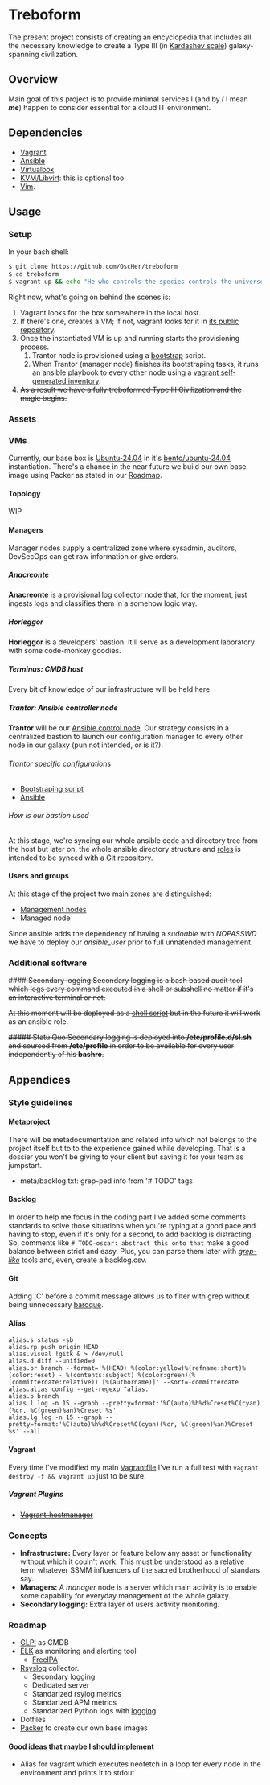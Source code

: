 # Treboform

The present project consists of creating an encyclopedia that includes all the necessary knowledge
to create a Type III (in [Kardashev scale](https://en.wikipedia.org/wiki/Kardashev_scale)) galaxy-spanning civilization.

## Overview 

Main goal of this project is to provide minimal services I (and by ***I*** I mean ***me***) happen to consider essential
for a cloud IT environment.

## Dependencies

* [Vagrant](https://www.vagrantup.com)
* [Ansible](https://www.ansible.com)
* [Virtualbox](https://www.virtualbox.org/)
* [KVM/Libvirt](https://libvirt.org/drvqemu.html): this is optional too
* [Vim](https://www.vim.org/ "PERIOD!"). 

## Usage

### Setup
In your bash shell:
```bash
$ git clone https://github.com/OscHer/treboform
$ cd treboform
$ vagrant up && echo "He who controls the species controls the universe"
```

Right now, what's going on behind the scenes is:
1. Vagrant looks for the box somewhere in the local host.
2. If there's one, creates a VM; if not, vagrant looks for it in [its public repository](https://app.vagrantup.com/boxes/search).
3. Once the instantiated VM is up and running starts the provisioning process.
    1. Trantor node is provisioned using a [bootstrap](provision/preprovision/bootstrap.sh) script.
    2. When Trantor (manager node) finishes its bootstraping tasks, it runs an ansible playbook to every other node
     using a [vagrant self-generated inventory](provision/shell/local_dns.sh).
4. ~~As a result we have a fully treboformed Type III Civilization and the magic begins.~~
 
### Assets
### VMs
Currently, our base box is [Ubuntu-24.04](https://ubuntu.com/download/server) in it's [bento/ubuntu-24.04](https://app.vagrantup.com/bento/boxes/ubuntu-24.04) instantiation.
There's a chance in the near future we build our own base image using Packer as stated in our [Roadmap](#Roadmap).

#### Topology
WIP

#### Managers
Manager nodes supply a centralized zone where sysadmin, auditors, DevSecOps can get raw information or give orders.

##### Anacreonte
**Anacreonte** is a provisional log collector node that, for the moment, just ingests logs and 
classifies them in a somehow logic way.

##### Horleggor
**Horleggor** is a developers' bastion. It'll serve as a development laboratory with some
code-monkey goodies.

##### Terminus: CMDB host
Every bit of knowledge of our infrastructure will be held here.

##### Trantor: Ansible controller node
**Trantor** will be our [Ansible control node](https://docs.ansible.com/ansible/latest/network/getting_started/basic_concepts.html). Our strategy consists in a centralized bastion
to launch our configuration manager to every other node in our galaxy (pun not intended, or is it?).
###### Trantor specific configurations
* [Bootstraping script]("provision/shell/bootstrap.sh")
* [Ansible]("provision/ansible/")

###### How is our bastion used
At this stage, we're syncing our whole ansible code and directory tree from the host
but later on, the whole ansible directory structure and [roles](https://docs.ansible.com/ansible/5/user_guide/playbooks_reuse_roles.html)
is intended to be synced with a Git repository.

#### Users and groups
At this stage of the project two main zones are distinguished:
 - [Management nodes](#Managers)
 - Managed node

Since ansible adds the dependency of having a *sudoable* with *NOPASSWD* we have to deploy
our *ansible_user* prior to full unnatended management.

### Additional software
~~#### Secondary logging
Secondary logging is a bash based audit tool which logs every command executed in a shell
or subshell no matter if it's an interactive terminal or not.~~

~~At this moment will be deployed as a [shell script](provision/files/sl.sh) but in the future
it will work as an ansible role.~~

~~##### Statu Quo
Secondary logging is deployed into **/etc/profile.d/sl.sh** and sourced from **/etc/profile** in order to
be available for every user independently of his **bashrc**.~~

## Appendices

### Style guidelines
#### Metaproject
There will be metadocumentation and related info which not belongs to the project itself
but to to the experience gained while developing. That is a dossier you won't be giving
to your client but saving it for your team as jumpstart.
* meta/backlog.txt: grep-ped info from '# TODO' tags


#### Backlog

In order to help me focus in the coding part I've added some comments standards to solve those situations
when you're typing at a good pace and having to stop, even if it's only for a second, to add backlog is distracting.
So, comments like `# TODO-oscar: abstract this onto that` make a good balance between strict and easy. Plus, you can
parse them later with *[grep-like](https://www.man7.org/linux/man-pages/man1/grep.1.html)* tools and, even, create
a backlog.csv.

#### Git

Adding 'C' before a commit message allows us to filter with grep without being unnecessary [baroque](https://www.conventionalcommits.org/en/v1.0.0/#specification).

#### Alias
```
alias.s status -sb
alias.rp push origin HEAD
alias.visual !gitk & > /dev/null
alias.d diff --unified=0
alias.br branch --format='%(HEAD) %(color:yellow)%(refname:short)%(color:reset) - %(contents:subject) %(color:green)(%(committerdate:relative)) [%(authorname)]' --sort=-committerdate
alias.alias config --get-regexp ^alias.
alias.b branch
alias.l log -n 15 --graph --pretty=format:'%C(auto)%h%d%Creset%C(cyan)(%cr, %C(green)%an)%Creset %s'
alias.lg log -n 15 --graph --pretty=format:'%C(auto)%h%d%Creset%C(cyan)(%cr, %C(green)%an)%Creset %s' --all
```

#### Vagrant
Every time I've modified my main [Vagrantfile](https://developer.hashicorp.com/vagrant/docs/vagrantfile)
I've run a full test with `vagrant destroy -f && vagrant up` just to be sure.

##### Vagrant Plugins
* ~~[Vagrant-hostmanager](https://developer.hashicorp.com/vagrant/docs/vagrantfile/vagrant_settings#config-vagrant-plugins)~~

### Concepts

* **Infrastructure:** Every layer or feature below any asset or functionality without which it couln't work. This must be understood as a relative term whatever SSMM influencers of the sacred brotherhood of standars say.
* **Managers:** A *manager* node is a server which main activity is to enable some capability for everyday management of the whole galaxy.
* **Secondary logging:** Extra layer of users activity monitoring.


### Roadmap

* [GLPI](https://glpi-project.org/) as CMDB
* [ELK](https://www.elastic.co/es/) as monitoring and alerting tool
    * [FreeIPA](https://www.freeipa.org)
* [Rsyslog](https://www.rsyslog.com/) collector.
    * [Secondary logging](provision/files/secondary/README.md)
    - Dedicated server
    - Standarized rsylog metrics
    - Standarized APM metrics
    - Standarized Python logs with [logging](https://docs.python.org/3/library/logging.html)
* Dotfiles
* [Packer](https://www.packer.io/) to create our own base images

#### Good ideas that maybe I should implement
* Alias for vagrant which executes neofetch in a loop for every node in the environment and prints it to stdout
